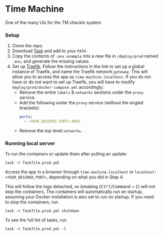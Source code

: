 # Time Machine

One of the many UIs for the TM checkin system.

### Setup
1. Clone the repo.
2. Download [Task](https://taskfile.dev/installation/) and add to your `PATH`.
2. Copy the contents of `.env.example` into a new file in `/deploy/prod` named `.env`, and generate the missing values.
3. Set up [Traefik](https://doc.traefik.io/traefik/providers/docker/). Follow the instructions in the link to set up a global instance of Traefik, and name the Traefik network `gateway`. This will allow you to
 access the app as `time-machine.localhost`. If you do not have or do not want to set up Traefik, 
 you will have to modify `deploy/prod/docker-compose.yml` accordingly:
    - Remove the entire `labels` & `networks` sections under the `proxy` service.
    - Add the following under the `proxy` service (without the angled brackets):
      ```yaml
      ports:
        - <YOUR_DESIRED_PORT>:8001
      ```
    - Remove the top-level `networks`.

### Running local server
To run the containers or update them after pulling an update:
```shell
task -t Taskfile.prod.yml
```

Access the app in a browser through `time-machine.localhost` or `localhost:<YOUR_DESIRED_PORT>`, depending
on what you did in Step 4.

This will follow the logs detached, so breaking (<kbd>Ctrl</kbd>/<kbd>Command</kbd> + <kbd>C</kbd>) will not stop the containers. The containers will automatically run on startup, assuming your Docker
 installation is also set to run on startup. If you need to stop the containers, run
```shell
task -t Taskfile.prod.yml shutdown
```

To see the full list of tasks, run
```shell
task -t Taskfile.prod.yml -l
```
